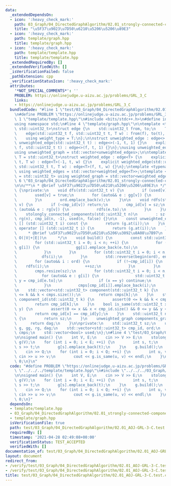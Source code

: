 ```yaml
---
data:
  _extendedDependsOn:
  - icon: ':heavy_check_mark:'
    path: 03_Graph/04_DirectedGraphAlgorithm/02.01_strongly-connected-components.hpp
    title: "\u5F37\u9023\u7D50\u6210\u5206\u5206\u89E3"
  - icon: ':heavy_check_mark:'
    path: template/graph.hpp
    title: template/graph.hpp
  - icon: ':heavy_check_mark:'
    path: template/template.hpp
    title: template/template.hpp
  _extendedRequiredBy: []
  _extendedVerifiedWith: []
  _isVerificationFailed: false
  _pathExtension: cpp
  _verificationStatusIcon: ':heavy_check_mark:'
  attributes:
    '*NOT_SPECIAL_COMMENTS*': ''
    PROBLEM: https://onlinejudge.u-aizu.ac.jp/problems/GRL_3_C
    links:
    - https://onlinejudge.u-aizu.ac.jp/problems/GRL_3_C
  bundledCode: "#line 1 \"test/03_Graph/04_DirectedGraphAlgorithm/02.01_AOJ-GRL-3-C.test.cpp\"\
    \n#define PROBLEM \"https://onlinejudge.u-aizu.ac.jp/problems/GRL_3_C\"\n#line\
    \ 1 \"template/template.hpp\"\n#include <bits/stdc++.h>\n#define int int64_t\n\
    using namespace std;\n#line 4 \"template/graph.hpp\"\n\ntemplate <typename T =\
    \ std::uint32_t>\nstruct edge {\n    std::uint32_t from, to;\n    T weight;\n\
    \    edge(std::uint32_t f, std::uint32_t t, T w) : from(f), to(t), weight(w) {}\n\
    \    using weight_type = T;\n};\n\nstruct unweighted_edge : edge<> {\n    explicit\
    \ unweighted_edge(std::uint32_t t) : edge<>(-1, t, 1) {}\n    explicit unweighted_edge(std::uint32_t\
    \ f, std::uint32_t t) : edge<>(f, t, 1) {}\n};\nusing unweighted_edges = std::vector<unweighted_edge>;\n\
    using unweighted_graph = std::vector<unweighted_edges>;\n\ntemplate <typename\
    \ T = std::uint32_t>\nstruct weighted_edge : edge<T> {\n    explicit weighted_edge(std::uint32_t\
    \ t, T w) : edge<T>(-1, t, w) {}\n    explicit weighted_edge(std::uint32_t f,\
    \ std::uint32_t t, T w) : edge<T>(f, t, w) {}\n};\ntemplate <typename T = std::uint32_t>\
    \ using weighted_edges = std::vector<weighted_edge<T>>;\ntemplate <typename T\
    \ = std::uint32_t> using weighted_graph = std::vector<weighted_edges<T>>;\n#line\
    \ 6 \"03_Graph/04_DirectedGraphAlgorithm/02.01_strongly-connected-components.hpp\"\
    \n\n/**\n * @brief \u5F37\u9023\u7D50\u6210\u5206\u5206\u89E3\n */\nclass stolongly_connected_components\
    \ {\nprivate:\n    void dfs(std::uint32_t v) {\n        if (used[v]) return;\n\
    \        used[v] = true;\n        for (auto&& e : gg[v]) {\n            dfs(e.to);\n\
    \        }\n        ord.emplace_back(v);\n    }\n\n    void rdfs(std::uint32_t\
    \ v) {\n        if (~cmp_id[v]) return;\n        cmp_id[v] = sz;\n        for\
    \ (auto&& e : rg[v]) {\n            rdfs(e.to);\n        }\n    }\n\npublic:\n\
    \    stolongly_connected_components(std::uint32_t n)\n        : sz(0), g(n), gg(n),\
    \ rg(n), cmp_id(n, -1), used(n, false) {}\n\n    const unweighted_edges& operator\
    \ [] (std::uint32_t i) const {\n        return (g.at(i));\n    }\n    unweighted_edges&\
    \ operator [] (std::uint32_t i) {\n        return (g.at(i));\n    }\n\n    /**\n\
    \     * @brief \u5F37\u9023\u7D50\u6210\u5206\u3092\u8A08\u7B97\n     * @note\
    \ O(|V|+|E|)\n     */\n    void build() {\n        const std::uint32_t n = g.size();\n\
    \        for (std::uint32_t i = 0; i < n; ++i) {\n            for (auto&& e :\
    \ g[i]) {\n                gg[i].emplace_back(e.to);\n                rg[e.to].emplace_back(i);\n\
    \            }\n        }\n        for (std::uint32_t i = 0; i < n; ++i) {\n \
    \           dfs(i);\n        }\n        std::reverse(begin(ord), end(ord));\n\
    \        for (auto&& i : ord) {\n            if (!~cmp_id[i]) {\n            \
    \    rdfs(i);\n                ++sz;\n            }\n        }\n        dag.resize(sz);\n\
    \        cmps.resize(sz);\n        for (std::uint32_t i = 0; i < n; ++i) {\n \
    \           for (auto&& e : g[i]) {\n                std::uint32_t x = cmp_id[i],\
    \ y = cmp_id[e.to];\n                if (x == y) continue;\n                dag[x].emplace_back(y);\n\
    \            }\n            cmps[cmp_id[i]].emplace_back(i);\n        }\n    }\n\
    \n    std::vector<std::uint32_t> component(std::uint32_t k) {\n        assert(0\
    \ <= k && k < cmps.size());\n        return cmps[k];\n    }\n    std::uint32_t\
    \ component_id(std::uint32_t k) {\n        assert(0 <= k && k < cmp_id.size());\n\
    \        return cmp_id[k];\n    }\n    bool is_same(std::uint32_t x, std::uint32_t\
    \ y) {\n        assert(0 <= x && x < cmp_id.size() && 0 <= y && y < cmp_id.size());\n\
    \        return cmp_id[x] == cmp_id[y];\n    }\n    std::uint32_t number_of_components()\
    \ {\n        return sz;\n    }\n    unweighted_graph components_graph() {\n  \
    \      return dag;\n    }\n\nprivate:\n    std::uint32_t sz;\n    unweighted_graph\
    \ g, gg, rg, dag;\n    std::vector<std::uint32_t> cmp_id, ord;\n    std::vector<std::vector<std::uint32_t>>\
    \ cmps;\n    std::vector<bool> used;\n};\n#line 4 \"test/03_Graph/04_DirectedGraphAlgorithm/02.01_AOJ-GRL-3-C.test.cpp\"\
    \n\nsigned main() {\n    int V, E;\n    cin >> V >> E;\n    stolongly_connected_components\
    \ g(V);\n    for (int i = 0; i < E; ++i) {\n        int s, t;\n        cin >>\
    \ s >> t;\n        g[s].emplace_back(t);\n    }\n    g.build();\n    int Q;\n\
    \    cin >> Q;\n    for (int i = 0; i < Q; ++i) {\n        int u, v;\n       \
    \ cin >> u >> v;\n        cout << g.is_same(u, v) << endl;\n    }\n    return\
    \ 0;\n}\n"
  code: "#define PROBLEM \"https://onlinejudge.u-aizu.ac.jp/problems/GRL_3_C\"\n#include\
    \ \"../../../template/template.hpp\"\n#include \"../../../03_Graph/04_DirectedGraphAlgorithm/02.01_strongly-connected-components.hpp\"\
    \n\nsigned main() {\n    int V, E;\n    cin >> V >> E;\n    stolongly_connected_components\
    \ g(V);\n    for (int i = 0; i < E; ++i) {\n        int s, t;\n        cin >>\
    \ s >> t;\n        g[s].emplace_back(t);\n    }\n    g.build();\n    int Q;\n\
    \    cin >> Q;\n    for (int i = 0; i < Q; ++i) {\n        int u, v;\n       \
    \ cin >> u >> v;\n        cout << g.is_same(u, v) << endl;\n    }\n    return\
    \ 0;\n}"
  dependsOn:
  - template/template.hpp
  - 03_Graph/04_DirectedGraphAlgorithm/02.01_strongly-connected-components.hpp
  - template/graph.hpp
  isVerificationFile: true
  path: test/03_Graph/04_DirectedGraphAlgorithm/02.01_AOJ-GRL-3-C.test.cpp
  requiredBy: []
  timestamp: '2021-04-28 02:49:08+00:00'
  verificationStatus: TEST_ACCEPTED
  verifiedWith: []
documentation_of: test/03_Graph/04_DirectedGraphAlgorithm/02.01_AOJ-GRL-3-C.test.cpp
layout: document
redirect_from:
- /verify/test/03_Graph/04_DirectedGraphAlgorithm/02.01_AOJ-GRL-3-C.test.cpp
- /verify/test/03_Graph/04_DirectedGraphAlgorithm/02.01_AOJ-GRL-3-C.test.cpp.html
title: test/03_Graph/04_DirectedGraphAlgorithm/02.01_AOJ-GRL-3-C.test.cpp
---
```

